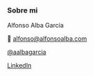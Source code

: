 ### Sobre mi

Alfonso Alba García

📧 alfonso@alfonsoalba.com

[@aalbagarcia](https://twitter.com/aalbagarcia)

[LinkedIn](https://www.linkedin.com/in/alfonsoalbagarcia/)

